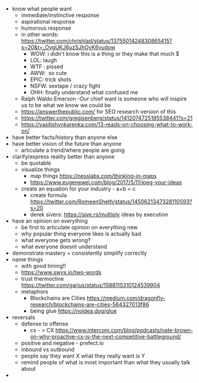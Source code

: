 
- know what people want
	- immediate/instinctive response
	- aspirational response
	- humorous response
	- in other words: https://twitter.com/chrishlad/status/1375501424830865415?s=20&t=_OvgUKJ6uzSJhOyK6vudow
		- WOW: i didn't know this is a thing or they make that much $ 
		- LOL: laugh 
		- WTF : pissed 
		- AWW:  so cute 
		- EPIC: trick shots 
		- NSFW: sextape / crazy fight 
		- OHH: finally understand what confused me
	- Ralph Waldo Emerson -Our chief want is someone who will inspire us to be what we know we could be
	- https://answerthepublic.com/ for SEO research version of this
	- https://twitter.com/gregisenberg/status/1412074725195538441?s=21
	- https://vasilishynkarenka.com/13-reads-on-choosing-what-to-work-on/
- have better facts/history than anyone else
- have better vision of the future than anyone
	- articulate a trend/where people are going
- clarify/express reality better than anyone
	- be quotable
	- visualize things
		- map things https://nesslabs.com/thinking-in-maps
		- https://www.eugenewei.com/blog/2017/5/11/jpeg-your-ideas
	- create an equation for your industry - a+b = c
		- create formula https://twitter.com/RomeenSheth/status/1450621347328110593?s=20
		- derek sivers: https://sive.rs/multiply ideas by execution
- have an opinion on everything
	- be first to articulate opinion on everything new
	- why popular thing everyone likes is actually bad
	- what everyone gets wrong?
	- what everyone doesnt understand
- demonstrate mastery = consistently simplify correctly
- name things
	- with good timing!!
	- https://www.swyx.io/two-words
	- trust thermocline https://twitter.com/garius/status/1588115310124539904
	- metaphors
		- Blockchains are Cities https://medium.com/dragonfly-research/blockchains-are-cities-564327013f86  
		- being glue https://noidea.dog/glue
- reversals
	- defense to offense
		- cs - > CX https://www.intercom.com/blog/podcasts/nate-brown-on-why-proactive-cx-is-the-next-competitive-battleground/
	- positive and negative - prefect.io
	- inbound vs outbound
	- people say they want X what they really want is Y
	- remind people of what is most important than what they usually talk about
- 









